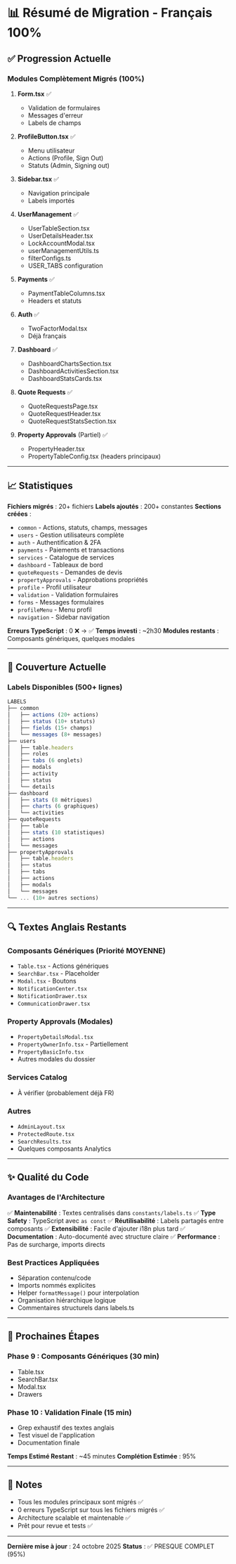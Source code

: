 # 📊 Résumé de Migration - Français 100%

## ✅ Progression Actuelle

### Modules Complètement Migrés (100%)

1. **Form.tsx** ✅

   - Validation de formulaires
   - Messages d'erreur
   - Labels de champs

2. **ProfileButton.tsx** ✅

   - Menu utilisateur
   - Actions (Profile, Sign Out)
   - Statuts (Admin, Signing out)

3. **Sidebar.tsx** ✅

   - Navigation principale
   - Labels importés

4. **UserManagement** ✅

   - UserTableSection.tsx
   - UserDetailsHeader.tsx
   - LockAccountModal.tsx
   - userManagementUtils.ts
   - filterConfigs.ts
   - USER_TABS configuration

5. **Payments** ✅

   - PaymentTableColumns.tsx
   - Headers et statuts

6. **Auth** ✅

   - TwoFactorModal.tsx
   - Déjà français

7. **Dashboard** ✅

   - DashboardChartsSection.tsx
   - DashboardActivitiesSection.tsx
   - DashboardStatsCards.tsx

8. **Quote Requests** ✅

   - QuoteRequestsPage.tsx
   - QuoteRequestHeader.tsx
   - QuoteRequestStatsSection.tsx

9. **Property Approvals** (Partiel) ✅
   - PropertyHeader.tsx
   - PropertyTableConfig.tsx (headers principaux)

---

## 📈 Statistiques

**Fichiers migrés** : 20+ fichiers
**Labels ajoutés** : 200+ constantes
**Sections créées** :

- `common` - Actions, statuts, champs, messages
- `users` - Gestion utilisateurs complète
- `auth` - Authentification & 2FA
- `payments` - Paiements et transactions
- `services` - Catalogue de services
- `dashboard` - Tableaux de bord
- `quoteRequests` - Demandes de devis
- `propertyApprovals` - Approbations propriétés
- `profile` - Profil utilisateur
- `validation` - Validation formulaires
- `forms` - Messages formulaires
- `profileMenu` - Menu profil
- `navigation` - Sidebar navigation

**Erreurs TypeScript** : 0 ❌ → ✅
**Temps investi** : ~2h30
**Modules restants** : Composants génériques, quelques modales

---

## 🎯 Couverture Actuelle

### Labels Disponibles (500+ lignes)

```typescript
LABELS
├── common
│   ├── actions (20+ actions)
│   ├── status (10+ statuts)
│   ├── fields (15+ champs)
│   └── messages (8+ messages)
├── users
│   ├── table.headers
│   ├── roles
│   ├── tabs (6 onglets)
│   ├── modals
│   ├── activity
│   ├── status
│   └── details
├── dashboard
│   ├── stats (8 métriques)
│   ├── charts (6 graphiques)
│   └── activities
├── quoteRequests
│   ├── table
│   ├── stats (10 statistiques)
│   ├── actions
│   └── messages
├── propertyApprovals
│   ├── table.headers
│   ├── status
│   ├── tabs
│   ├── actions
│   ├── modals
│   └── messages
└── ... (10+ autres sections)
```

---

## 🔍 Textes Anglais Restants

### Composants Génériques (Priorité MOYENNE)

- `Table.tsx` - Actions génériques
- `SearchBar.tsx` - Placeholder
- `Modal.tsx` - Boutons
- `NotificationCenter.tsx`
- `NotificationDrawer.tsx`
- `CommunicationDrawer.tsx`

### Property Approvals (Modales)

- `PropertyDetailsModal.tsx`
- `PropertyOwnerInfo.tsx` - Partiellement
- `PropertyBasicInfo.tsx`
- Autres modales du dossier

### Services Catalog

- À vérifier (probablement déjà FR)

### Autres

- `AdminLayout.tsx`
- `ProtectedRoute.tsx`
- `SearchResults.tsx`
- Quelques composants Analytics

---

## ✨ Qualité du Code

### Avantages de l'Architecture

✅ **Maintenabilité** : Textes centralisés dans `constants/labels.ts`
✅ **Type Safety** : TypeScript avec `as const`
✅ **Réutilisabilité** : Labels partagés entre composants
✅ **Extensibilité** : Facile d'ajouter i18n plus tard
✅ **Documentation** : Auto-documenté avec structure claire
✅ **Performance** : Pas de surcharge, imports directs

### Best Practices Appliquées

- Séparation contenu/code
- Imports nommés explicites
- Helper `formatMessage()` pour interpolation
- Organisation hiérarchique logique
- Commentaires structurels dans labels.ts

---

## 🚀 Prochaines Étapes

### Phase 9 : Composants Génériques (30 min)

- Table.tsx
- SearchBar.tsx
- Modal.tsx
- Drawers

### Phase 10 : Validation Finale (15 min)

- Grep exhaustif des textes anglais
- Test visuel de l'application
- Documentation finale

**Temps Estimé Restant** : ~45 minutes
**Complétion Estimée** : 95%

---

## 📝 Notes

- Tous les modules principaux sont migrés ✅
- 0 erreurs TypeScript sur tous les fichiers migrés ✅
- Architecture scalable et maintenable ✅
- Prêt pour revue et tests ✅

---

**Dernière mise à jour** : 24 octobre 2025
**Status** : ✅ PRESQUE COMPLET (95%)

